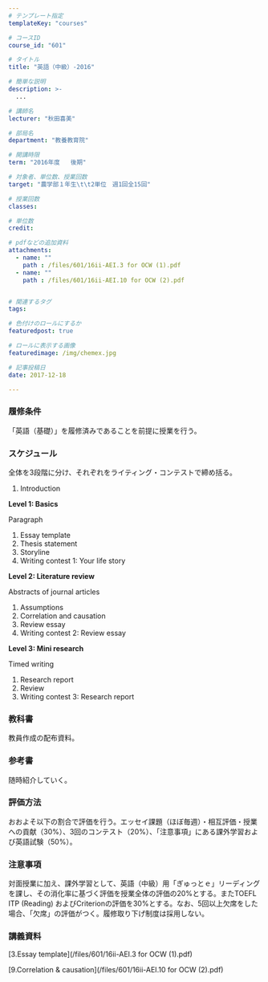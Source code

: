 ```yaml
---
# テンプレート指定
templateKey: "courses"

# コースID
course_id: "601"

# タイトル
title: "英語（中級）-2016"

# 簡単な説明
description: >-
  ...

# 講師名
lecturer: "秋田喜美"

# 部局名
department: "教養教育院"

# 開講時限
term: "2016年度	後期"

# 対象者、単位数、授業回数
target: "農学部１年生\t\t2単位　週1回全15回"

# 授業回数
classes: 

# 単位数
credit: 

# pdfなどの追加資料
attachments: 
  - name: "" 
    path : /files/601/16ii-AEI.3 for OCW (1).pdf
  - name: "" 
    path : /files/601/16ii-AEI.10 for OCW (2).pdf


# 関連するタグ
tags:

# 色付けのロールにするか
featuredpost: true

# ロールに表示する画像
featuredimage: /img/chemex.jpg

# 記事投稿日
date: 2017-12-18

---
```




### 履修条件

「英語（基礎）」を履修済みであることを前提に授業を行う。

### スケジュール

全体を3段階に分け、それぞれをライティング・コンテストで締め括る。

  1. Introduction

**Level 1: Basics** 

Paragraph 

  1. Essay template
  2. Thesis statement
  3. Storyline
  4. Writing contest 1: Your life story

**Level 2: Literature review** 

Abstracts of journal articles 

  1. Assumptions
  2. Correlation and causation
  3. Review essay
  4. Writing contest 2: Review essay

**Level 3: Mini research** 

Timed writing 

  1. Research report
  2. Review
  3. Writing contest 3: Research report

### 教科書

教員作成の配布資料。

### 参考書

随時紹介していく。

### 評価方法

おおよそ以下の割合で評価を行う。エッセイ課題（ほぼ毎週）・相互評価・授業への貢献（30%）、3回のコンテスト（20%）、「注意事項」にある課外学習および英語試験（50%）。

### 注意事項

対面授業に加え、課外学習として、英語（中級）用「ぎゅっとｅ」リーディングを課し、その消化率に基づく評価を授業全体の評価の20%とする。またTOEFL ITP (Reading) およびCriterionの評価を30%とする。なお、5回以上欠席をした場合、「欠席」の評価がつく。履修取り下げ制度は採用しない。

### 講義資料


[3.Essay template](/files/601/16ii-AEI.3 for OCW (1).pdf) 

[9.Correlation & causation](/files/601/16ii-AEI.10 for OCW (2).pdf) 


